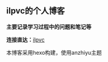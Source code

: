 ## ilpvc的个人博客

**主要记录学习过程中的问题和笔记等**



**连接直达：**[ilpvc](https://blog.ilpvc.cf)



本博客采用hexo构建，使用anzhiyu主题